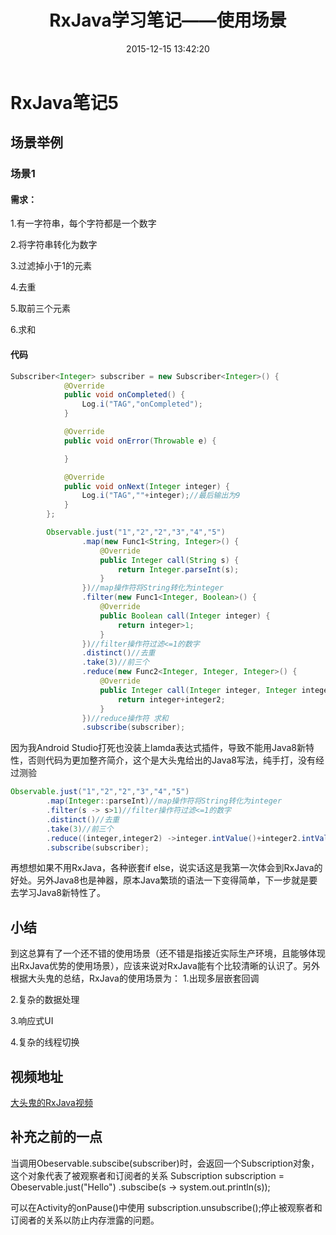 ﻿---
title: RxJava学习笔记——使用场景
date: 2015-12-15 13:42:20
tags: [Android, RxJava]
categories: Basti
---
# RxJava笔记5
## 场景举例
### 场景1
#### 需求：
1.有一字符串，每个字符都是一个数字

2.将字符串转化为数字

3.过滤掉小于1的元素

4.去重

5.取前三个元素

6.求和
#### 代码
```Java
Subscriber<Integer> subscriber = new Subscriber<Integer>() {
            @Override
            public void onCompleted() {
                Log.i("TAG","onCompleted");
            }

            @Override
            public void onError(Throwable e) {

            }

            @Override
            public void onNext(Integer integer) {
                Log.i("TAG",""+integer);//最后输出为9
            }
        };

        Observable.just("1","2","2","3","4","5")
                .map(new Func1<String, Integer>() {
                    @Override
                    public Integer call(String s) {
                        return Integer.parseInt(s);
                    }
                })//map操作符将String转化为integer
                .filter(new Func1<Integer, Boolean>() {
                    @Override
                    public Boolean call(Integer integer) {
                        return integer>1;
                    }
                })//filter操作符过滤<=1的数字
                .distinct()//去重
                .take(3)//前三个
                .reduce(new Func2<Integer, Integer, Integer>() {
                    @Override
                    public Integer call(Integer integer, Integer integer2) {
                        return integer+integer2;
                    }
                })//reduce操作符 求和
                .subscribe(subscriber);
```
因为我Android Studio打死也没装上lamda表达式插件，导致不能用Java8新特性，否则代码为更加整齐简介，这个是大头鬼给出的Java8写法，纯手打，没有经过测验
```Java
Observable.just("1","2","2","3","4","5")
        .map(Integer::parseInt)//map操作符将String转化为integer
        .filter(s -> s>1)//filter操作符过滤<=1的数字
        .distinct()//去重
        .take(3)//前三个
        .reduce((integer,integer2) ->integer.intValue()+integer2.intValue())//reduce操作符 求和
        .subscribe(subscriber);
```
再想想如果不用RxJava，各种嵌套if else，说实话这是我第一次体会到RxJava的好处。另外Java8也是神器，原本Java繁琐的语法一下变得简单，下一步就是要去学习Java8新特性了。

## 小结
到这总算有了一个还不错的使用场景（还不错是指接近实际生产环境，且能够体现出RxJava优势的使用场景），应该来说对RxJava能有个比较清晰的认识了。另外根据大头鬼的总结，RxJava的使用场景为：
1.出现多层嵌套回调

2.复杂的数据处理

3.响应式UI

4.复杂的线程切换

## 视频地址
[大头鬼的RxJava视频](http://boolan.com/lecture/1000001243#0-tsina-1-68759-397232819ff9a47a7b7e80a40613cfe1)

## 补充之前的一点
当调用Obeservable.subscibe(subscriber)时，会返回一个Subscription对象，这个对象代表了被观察者和订阅者的关系
Subscription subscription = Obeservable.just("Hello")
  .subscibe(s -> system.out.println(s));

可以在Activity的onPause()中使用 subscription.unsubscribe();停止被观察者和订阅者的关系以防止内存泄露的问题。

